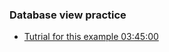 ### Database view practice
- [Tutrial for this example 03:45:00 ](https://youtu.be/zZ6vybT1HQs?si=iBKDtLdHQ7oyc136)
